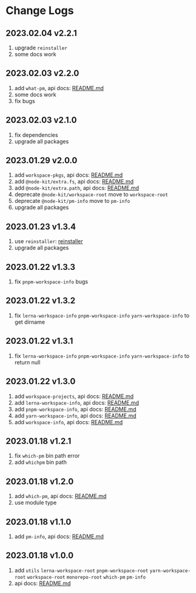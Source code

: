 # Change Logs

## 2023.02.04 v2.2.1

1. upgrade `reinstaller`
2. some docs work

## 2023.02.03 v2.2.0

1. add `what-pm`, api docs: [README.md](https://github.com/saqqdy/node-kit/tree/master/packages/what-pm#readme)
2. some docs work
3. fix bugs

## 2023.02.03 v2.1.0

1. fix dependencies
2. upgrade all packages

## 2023.01.29 v2.0.0

1. add `workspace-pkgs`, api docs: [README.md](https://github.com/saqqdy/node-kit/tree/master/packages/workspace-pkgs#readme)
2. add `@node-kit/extra.fs`, api docs: [README.md](https://github.com/saqqdy/node-kit/tree/master/packages/extra/fs#readme)
3. add `@node-kit/extra.path`, api docs: [README.md](https://github.com/saqqdy/node-kit/tree/master/packages/extra/path#readme)
4. deprecate `@node-kit/workspace-root` move to `workspace-root`
5. deprecate `@node-kit/pm-info` move to `pm-info`
6. upgrade all packages

## 2023.01.23 v1.3.4

1. use `reinstaller`: [reinstaller](https://github.com/saqqdy/reinstaller)
2. upgrade all packages

## 2023.01.22 v1.3.3

1. fix `pnpm-workspace-info` bugs

## 2023.01.22 v1.3.2

1. fix `lerna-workspace-info` `pnpm-workspace-info` `yarn-workspace-info` to get dirname

## 2023.01.22 v1.3.1

1. fix `lerna-workspace-info` `pnpm-workspace-info` `yarn-workspace-info` to return null

## 2023.01.22 v1.3.0

1. add `workspace-projects`, api docs: [README.md](https://github.com/saqqdy/node-kit/tree/master/packages/workspace-projects#readme)
2. add `lerna-workspace-info`, api docs: [README.md](https://github.com/saqqdy/node-kit/tree/master/packages/lerna-workspace-info#readme)
3. add `pnpm-workspace-info`, api docs: [README.md](https://github.com/saqqdy/node-kit/tree/master/packages/pnpm-workspace-info#readme)
4. add `yarn-workspace-info`, api docs: [README.md](https://github.com/saqqdy/node-kit/tree/master/packages/yarn-workspace-info#readme)
5. add `workspace-info`, api docs: [README.md](https://github.com/saqqdy/node-kit/tree/master/packages/workspace-info#readme)

## 2023.01.18 v1.2.1

1. fix `which-pm` bin path error
2. add `whichpm` bin path

## 2023.01.18 v1.2.0

1. add `which-pm`, api docs: [README.md](https://github.com/saqqdy/node-kit/tree/master/packages/which-pm#readme)
2. use module type

## 2023.01.18 v1.1.0

1. add `pm-info`, api docs: [README.md](https://github.com/saqqdy/node-kit/tree/master/packages/pm-info#readme)

## 2023.01.18 v1.0.0

1. add `utils` `lerna-workspace-root` `pnpm-workspace-root` `yarn-workspace-root` `workspace-root` `monorepo-root` `which-pm` `pm-info`
2. api docs: [README.md](./README.md)
